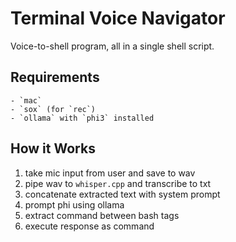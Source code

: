 # Terminal Voice Navigator

Voice-to-shell program, all in a single shell script.

## Requirements
    - `mac`
    - `sox` (for `rec`)
    - `ollama` with `phi3` installed

## How it Works

1. take mic input from user and save to wav
2. pipe wav to `whisper.cpp` and transcribe to txt
3. concatenate extracted text with system prompt
4. prompt phi using ollama
5. extract command between bash tags
5. execute response as command